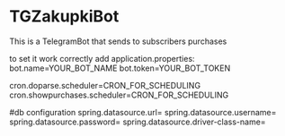 # TGZakupkiBot
This is a TelegramBot that sends to subscribers purchases

to set it work correctly add application.properties:
bot.name=YOUR_BOT_NAME
bot.token=YOUR_BOT_TOKEN

cron.doparse.scheduler=CRON_FOR_SCHEDULING
cron.showpurchases.scheduler=CRON_FOR_SCHEDULING

#db configuration
spring.datasource.url=
spring.datasource.username=
spring.datasource.password=
spring.datasource.driver-class-name=
